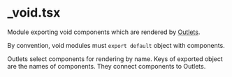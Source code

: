 # \_void.tsx

Module exporting void components which are rendered by
[Outlets](/docs/components/outlet).

By convention, void modules must `export default` object with components.

Outlets select components for rendering by name.
Keys of exported object are the names of components.
They connect components to Outlets.
